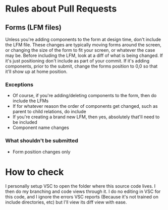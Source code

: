 # Rules about Pull Requests

## Forms (LFM files)
Unless you're adding components to the form at design time, don't include the LFM file.  These changes are typically moving forms around the screen, or changing the size of the form to fit your screen, or whatever the case may be.  Before including the LFM, look at a diff of what is being changed.  If it's just positioning don't include as part of your commit.  If it's adding components, prior to the submit, change the forms position to 0,0 so that it'll show up at home position.

### Exceptions
- Of course, if you're adding/deleting components to the form, then do include the LFMs
- If for whatever reason the order of components get changed, such as parent to child relations, do include
- If you're creating a brand new LFM, then yes, absolutely that'll need to be included
- Component name changes


### What shouldn't be submitted
- Form position changes only

# How to check
I personally setup VSC to open the folder where this source code lives.  I then do my branching and code views through it.  I do no editing in VSC for this code, and I ignore the errors VSC reports (Because it's not trained on include directories, etc) but I'll view its diff view with ease.
